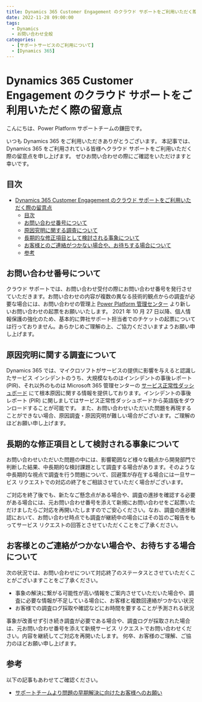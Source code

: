 ```yaml
---
title: Dynamics 365 Customer Engagement のクラウド サポートをご利用いただく際の留意点
date: 2022-11-28 09:00:00
tags:
  - Dynamics
  - お問い合わせ全般
categories:
  - [サポートサービスのご利用について]
  - [Dynamics 365]
---
```


# Dynamics 365 Customer Engagement のクラウド サポートをご利用いただく際の留意点

こんにちは、Power Platform サポートチームの鎌田です。

いつも Dynamics 365 をご利用いただきありがとうございます。
本記事では、Dynamics 365 をご利用されている皆様へクラウド サポートをご利用いただく際の留意点を申し上げます。
ぜひお問い合わせの際にご確認をいただけますと幸いです。

## 目次

- [Dynamics 365 Customer Engagement のクラウド サポートをご利用いただく際の留意点](#dynamics-365-customer-engagement-のクラウド-サポートをご利用いただく際の留意点)
  - [目次](#目次)
  - [お問い合わせ番号について](#お問い合わせ番号について)
  - [原因究明に関する調査について](#原因究明に関する調査について)
  - [長期的な修正項目として検討される事象について](#長期的な修正項目として検討される事象について)
  - [お客様とのご連絡がつかない場合や、お待ちする場合について](#お客様とのご連絡がつかない場合やお待ちする場合について)
  - [参考](#参考)

## お問い合わせ番号について

クラウド サポートでは、お問い合わせ受付の際にお問い合わせ番号を発行させていただきます。お問い合わせの内容が複数の異なる技術的観点からの調査が必要な場合には、お問い合わせの管理上 [Power Platform 管理センター](https://admin.powerplatform.microsoft.com/) より新しいお問い合わせの起票をお願いいたします。
2021 年 10 月 27 日以降、個人情報保護の強化のため、基本的に弊社サポート担当者でのチケットの起票については行っておりません。あらかじめご理解の上、ご協力くださいますようお願い申し上げます。

## 原因究明に関する調査について

Dynamics 365 では、マイクロソフトがサービスの提供に影響を与えると認識したサービス インシデントのうち、大規模なものはインシデントの事後レポート (PIR)、それ以外のものは Microsoft 365 管理センターの [サービス正常性ダッシュボード](https://admin.microsoft.com/Adminportal/Home#/servicehealth) にて根本原因に関する情報を提供しております。インシデントの事後レポート (PIR) に関しましてはサービス正常性ダッシュボードから英語版をダウンロードすることが可能です。
また、お問い合わせいただいた問題を再現することができない場合、原因調査・原因究明が難しい場合がございます。ご理解のほどお願い申し上げます。

## 長期的な修正項目として検討される事象について

お問い合わせいただいた問題の中には、影響範囲など様々な観点から開発部門で判断した結果、中長期的な検討課題として調査する場合があります。そのような中長期的な視点で調査を行う問題について、回避策が存在する場合には一旦サービス リクエストでの対応の終了をご相談させていただく場合がございます。

ご対応を終了後でも、新たなご懸念点がある場合や、調査の進捗を確認する必要がある場合には、元お問い合わせ番号を添えて新規にお問い合わせをご起票いただけましたらご対応を再開いたしますのでご安心ください。なお、調査の進捗確認において、お問い合わせ時点でも調査が継続中の場合にはその旨のご報告をもってサービス リクエストの回答とさせていただくことをご了承ください。

## お客様とのご連絡がつかない場合や、お待ちする場合について

次の状況では、お問い合わせについて対応終了のステータスとさせていただくことがございますことをご了承ください。
- 事象の解決に繋がる可能性が高い情報をご案内させていただいた場合や、調査に必要な情報が不足している場合に、お客様と複数回連絡がつかない状況
- お客様での調査ログ採取や確認などにお時間を要することが予測される状況

事象が改善せず引き続き調査が必要である場合や、調査ログが採取された場合は、元お問い合わせ番号を添えて新規サービス リクエストでお問い合わせください。内容を継続してご対応を再開いたします。
何卒、お客様のご理解、ご協力のほどお願い申し上げます。

## 参考

以下の記事もあわせてご確認ください。

- [サポートチームより問題の早期解決に向けたお客様へのお願い](https://jpdynamicscrm.github.io/blog/powerplatform/for-early-resolution-of-issues.md)
